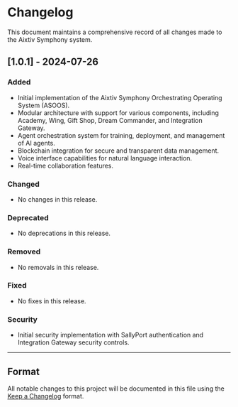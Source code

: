 # Changelog

This document maintains a comprehensive record of all changes made to the Aixtiv Symphony system.

## [1.0.1] - 2024-07-26

### Added

- Initial implementation of the Aixtiv Symphony Orchestrating Operating System (ASOOS).
- Modular architecture with support for various components, including Academy, Wing, Gift Shop, Dream Commander, and Integration Gateway.
- Agent orchestration system for training, deployment, and management of AI agents.
- Blockchain integration for secure and transparent data management.
- Voice interface capabilities for natural language interaction.
- Real-time collaboration features.

### Changed

- No changes in this release.

### Deprecated

- No deprecations in this release.

### Removed

- No removals in this release.

### Fixed

- No fixes in this release.

### Security

- Initial security implementation with SallyPort authentication and Integration Gateway security controls.

---

## Format

All notable changes to this project will be documented in this file using the [Keep a Changelog](https://keepachangelog.com/en/1.0.0/) format.
